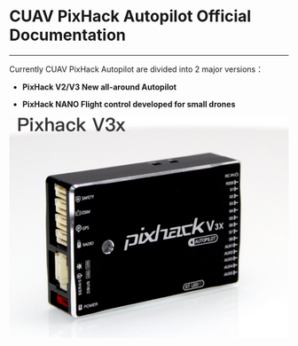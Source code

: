 # CUAV PixHack Autopilot Official Documentation

---

Currently CUAV PixHack Autopilot are divided into 2 major versions：

* **PixHack V2/V3       New all-around Autopilot**

* **PixHack NANO        Flight control developed for small drones**

![pixhack v3](../assets/pixhackv3x.png)








